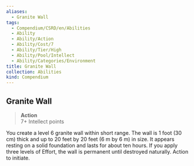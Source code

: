 ```yaml
---
aliases:
  - Granite Wall
tags:
  - Compendium/CSRD/en/Abilities
  - Ability
  - Ability/Action
  - Ability/Cost/7
  - Ability/Tier/High
  - Ability/Pool/Intellect
  - Ability/Categories/Environment
title: Granite Wall
collection: Abilities
kind: Compendium
---
```

## Granite Wall  
>**Action**  
>7+ Intellect points
  
You create a level 6 granite wall within short range. The wall is 1 foot (30 cm) thick and up to 20 feet by 20 feet (6 m by 6 m) in size. It appears resting on a solid foundation and lasts for about ten hours. If you apply three levels of Effort, the wall is permanent until destroyed naturally. Action to initiate.